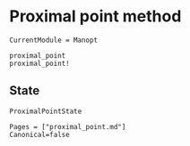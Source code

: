 # Proximal point method

```@meta
CurrentModule = Manopt
```

```@docs
proximal_point
proximal_point!
```

## State

```@docs
ProximalPointState
```

```@bibliography
Pages = ["proximal_point.md"]
Canonical=false
```
